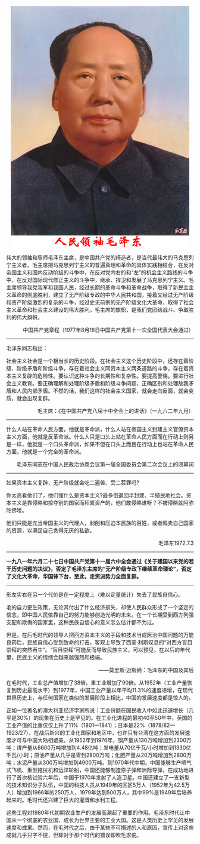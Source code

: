 <p align=center>
<img src=Readme/maozedong-20221012.jpg>
</p>

伟大的领袖和导师毛泽东主席，是中国共产党的缔造者，是当代最伟大的马克思列宁主义者。毛主席把马克思列宁主义的普遍真理和革命的具体实践相结合，在反对帝国主义和国内反动阶级的斗争中，在反对党内右的和“左”的机会主义路线的斗争中，在反对国际现代修正主义的斗争中，继承、捍卫和发展了马克思列宁主义。毛主席领导我党我军和我国人民，经过长期的革命斗争和革命战争，取得了新民主主义革命的彻底胜利，建立了无产阶级专政的中华人民共和国，接着又经过无产阶级和资产阶级激烈的复杂的斗争，经过史无前例的无产阶级文化大革命，取得了社会主义革命和社会主义建设的伟大胜利。毛主席的旗帜，是我们党团结战斗、争取胜利的伟大旗帜。

<p align=right>中国共产党章程（1977年8月18日中国共产党第十一次全国代表大会通过）</p>

------

毛泽东同志指出：

社会主义社会是一个相当长的历史阶段。在社会主义这个历史阶段中，还存在着阶级、阶级矛盾和阶级斗争，存在着社会主义同资本主义两条道路的斗争，存在着资本主义复辟的危险性。要认识这种斗争的长期性和复杂性。要提高警惕。要进行社会主义教育。要正确理解和处理阶级矛盾和阶级斗争问题，正确区别和处理敌我矛盾和人民内部矛盾。不然的话，我们这样的社会主义国家，就会走向反面，就会变质，就会出现复辟。

<p align=right>毛主席：《在中国共产党八届十中全会上的讲话》（一九六二年九月）</p>

---

什么人站在革命人民方面，他就是革命派，什么人站在帝国主义封建主义官僚资本主义方面，他就是反革命派。什么人只是口头上站在革命人民方面而在行动上则另是一样，他就是一个口头革命派，如果不但在口头上而且在行动上也站在革命人民方面，他就是一个完全的革命派。

<p align=right>毛泽东同志在中国人民政治协商会议第一届全国委员会第二次会议上的闭幕词</p>

------

如果资本主义复辟，无产阶级就会吃二遍苦、受二茬罪吗?

你太高看他们了，他们懂什么是资本主义?最多倒退回半封建、半殖民地社会。资本主义是靠侵略和掠夺别的国家而积累资产的，他们敢侵略谁呀？不被侵略就阿弥陀佛喽。

他们只能是充当帝国主义的代理人，剥削和压迫本民族的百姓，或者贱卖自己国家的资源，以满足自己贪得无厌的私欲。

<p align=right>毛泽东1972.7.3</p>

------

**一九八一年六月二十七日中国共产党第十一届六中全会通过《关于建国以来党的若干历史问题的决议》，否定了毛泽东主席的“无产阶级专政下继续革命理论”，否定了文化大革命，华国锋下台，至此，走资派势力全面复辟。**

------

形左实右在另一个代价是在一定程度上（难以定量统计）失去了民族自信心。

毛的自力更生政策，无论其付出了什么经济损失，却使人民群众形成了一个坚定的信念，即中国人民依靠自己的努力能够创造光明的未来。在一个长期受到西方列强支配和欺侮的国家里，这种民族自信心的意义怎么估计都不为过。

但是，在后毛时代的领导人把西方资本主义的手段和技术当成医治中国问题的万能良药后，民族自信心受到致命的打击，客观上导致了西蒙·利斯叹息的“对西方盲目崇拜的突然再生”。“盲目崇拜”可能反而导致民族主义，可以预见，在以后的年代里，民族主义的情绪会越来越强烈和极端。
<p align=right>——莫里斯·迈斯纳：毛泽东的中国及其后</p>

在毛时代，工业总产值增加了38倍，重工业增加了90倍。从1952年（工业产量恢复到历史最高水平）到1977年，中国工业产量以年平均11.3%的速度递增，在现代世界历史上，与任何国家在类似的发展阶段上相比，中国的发展速度都是惊人的。

正如一位著名的澳大利亚经济学家所说：工业份额在国民收入中如此迅速增长（几乎是30%）的现象在历史上是罕见的。在工业化进程的最初40至50年中，英国的工业产值的比重仅仅上升了11%（1801—1841）；日本是22%（1878/82—1923/27）。在战后新兴的工业化国家和地区中，也许只有台湾在这方面的发展速度才可与中国大陆相媲美。从1952年到1976年，钢产量从130万吨增加到2300万吨；煤产量从6600万吨增加到4.48亿吨；发电量从70亿千瓦/小时增加到1330亿千瓦/小时；原油产量从几乎是零到2800万吨；化肥产量从20万吨增加到2800万吨；水泥产量从300万吨增加到4900万吨。到1970年代中期，中国能够生产喷气式飞机、重型拖拉机和远洋轮船，中国还能够制造原子弹和洲际导弹，在成功地进行了首次核试验六年后，中国于1970年发射了人造卫星。中国还建立了一支新型的技术知识分子队伍，中国的科技人员从1949年的区区5万人（1952年为42.5万人）增加到1966年的250万人，1979年达到500万人，其中99%是1949年后培养起来的。毛时代还兴建了巨大的灌溉和水利工程，

这些工程对1980年代初期农业生产的发展高潮起了重要的作用。毛泽东时代让中国从一个彻底的农业国，成长为世界主要的工业大国。这是人类历史上罕见的发展速度和成果。然而，在毛时代之后，由于某些不可描述的人和原因，宣传上对这些成就几乎只字不提，但却对于那个时代的错误却吹毛求疵。
